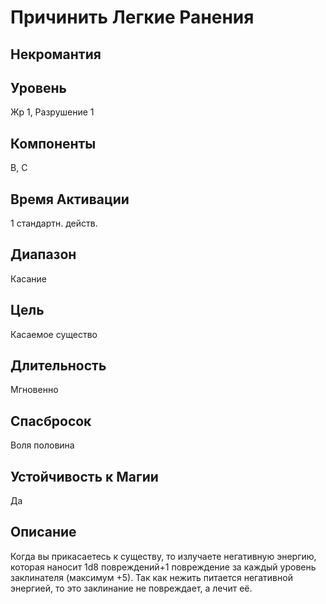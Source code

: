 # Причинить Легкие Ранения
## Некромантия
## Уровень
Жр 1, Разрушение 1
## Компоненты
В, С
## Время Активации
1 стандартн. действ.
## Диапазон
Касание
## Цель
Касаемое существо
## Длительность
Мгновенно
## Спасбросок
Воля половина
## Устойчивость к Магии
Да
## Описание
Когда вы прикасаетесь к существу, то излучаете негативную энергию, которая наносит 1d8 повреждений+1 повреждение за каждый уровень заклинателя (максимум +5). Так как нежить питается негативной энергией, то это заклинание не повреждает, а лечит её.
